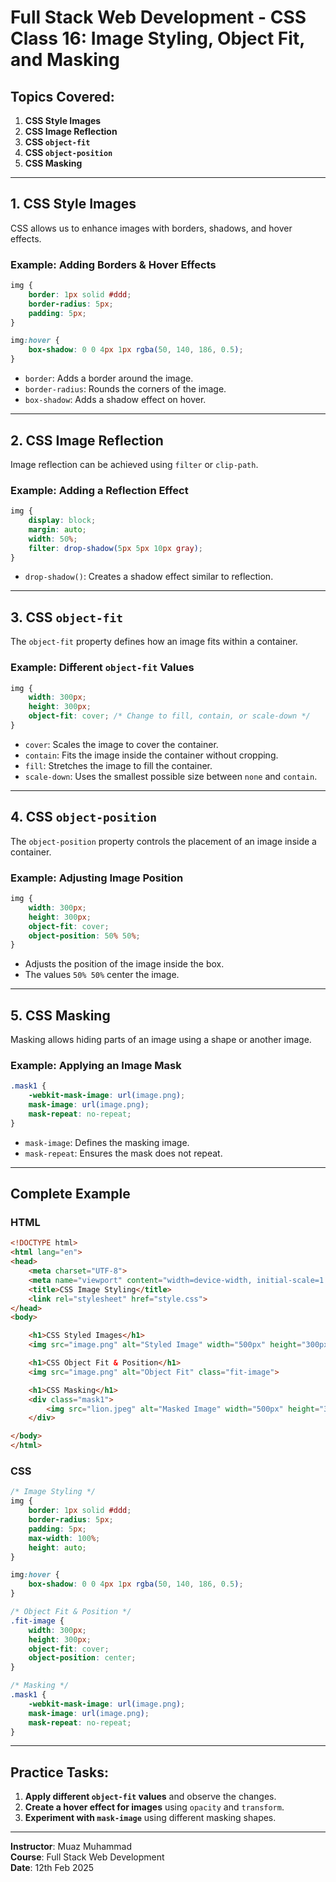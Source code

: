 # Full Stack Web Development - CSS Class 16: Image Styling, Object Fit, and Masking  

## Topics Covered:  
1. **CSS Style Images**  
2. **CSS Image Reflection**  
3. **CSS `object-fit`**  
4. **CSS `object-position`**  
5. **CSS Masking**  

---

## **1. CSS Style Images**  

CSS allows us to enhance images with borders, shadows, and hover effects.

### **Example: Adding Borders & Hover Effects**
```css
img {
    border: 1px solid #ddd;
    border-radius: 5px;
    padding: 5px;
}

img:hover {
    box-shadow: 0 0 4px 1px rgba(50, 140, 186, 0.5);
}
```
- `border`: Adds a border around the image.  
- `border-radius`: Rounds the corners of the image.  
- `box-shadow`: Adds a shadow effect on hover.  

---

## **2. CSS Image Reflection**  

Image reflection can be achieved using `filter` or `clip-path`.  

### **Example: Adding a Reflection Effect**
```css
img {
    display: block;
    margin: auto;
    width: 50%;
    filter: drop-shadow(5px 5px 10px gray);
}
```
- `drop-shadow()`: Creates a shadow effect similar to reflection.  

---

## **3. CSS `object-fit`**  

The `object-fit` property defines how an image fits within a container.  

### **Example: Different `object-fit` Values**
```css
img {
    width: 300px;
    height: 300px;
    object-fit: cover; /* Change to fill, contain, or scale-down */
}
```
- `cover`: Scales the image to cover the container.  
- `contain`: Fits the image inside the container without cropping.  
- `fill`: Stretches the image to fill the container.  
- `scale-down`: Uses the smallest possible size between `none` and `contain`.  

---

## **4. CSS `object-position`**  

The `object-position` property controls the placement of an image inside a container.

### **Example: Adjusting Image Position**
```css
img {
    width: 300px;
    height: 300px;
    object-fit: cover;
    object-position: 50% 50%;
}
```
- Adjusts the position of the image inside the box.  
- The values `50% 50%` center the image.  

---

## **5. CSS Masking**  

Masking allows hiding parts of an image using a shape or another image.  

### **Example: Applying an Image Mask**
```css
.mask1 {
    -webkit-mask-image: url(image.png);
    mask-image: url(image.png);
    mask-repeat: no-repeat;
}
```
- `mask-image`: Defines the masking image.  
- `mask-repeat`: Ensures the mask does not repeat.  

---

## **Complete Example**

### **HTML**
```html
<!DOCTYPE html>
<html lang="en">
<head>
    <meta charset="UTF-8">
    <meta name="viewport" content="width=device-width, initial-scale=1.0">
    <title>CSS Image Styling</title>
    <link rel="stylesheet" href="style.css">
</head>
<body>

    <h1>CSS Styled Images</h1>
    <img src="image.png" alt="Styled Image" width="500px" height="300px">

    <h1>CSS Object Fit & Position</h1>
    <img src="image.png" alt="Object Fit" class="fit-image">

    <h1>CSS Masking</h1>
    <div class="mask1">
        <img src="lion.jpeg" alt="Masked Image" width="500px" height="300px">
    </div>

</body>
</html>
```

### **CSS**
```css
/* Image Styling */
img {
    border: 1px solid #ddd;
    border-radius: 5px;
    padding: 5px;
    max-width: 100%;
    height: auto;
}

img:hover {
    box-shadow: 0 0 4px 1px rgba(50, 140, 186, 0.5);
}

/* Object Fit & Position */
.fit-image {
    width: 300px;
    height: 300px;
    object-fit: cover;
    object-position: center;
}

/* Masking */
.mask1 {
    -webkit-mask-image: url(image.png);
    mask-image: url(image.png);
    mask-repeat: no-repeat;
}
```

---

## **Practice Tasks:**
1. **Apply different `object-fit` values** and observe the changes.  
2. **Create a hover effect for images** using `opacity` and `transform`.  
3. **Experiment with `mask-image`** using different masking shapes.  

---

**Instructor**: Muaz Muhammad  
**Course**: Full Stack Web Development  
**Date**: 12th Feb 2025  